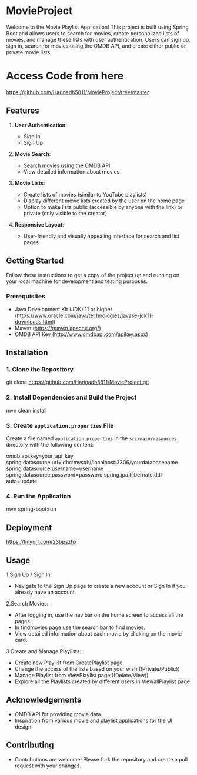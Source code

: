 # MovieProject

Welcome to the Movie Playlist Application! This project is built using Spring Boot and allows users to search for movies, create personalized lists of movies, and manage these lists with user authentication. Users can sign up, sign in, search for movies using the OMDB API, and create either public or private movie lists.

# Access Code from here

https://github.com/Harinadh5811/MovieProject/tree/master

## Features

1. **User Authentication**:
   - Sign In
   - Sign Up

2. **Movie Search**:
   - Search movies using the OMDB API
   - View detailed information about movies

3. **Movie Lists**:
   - Create lists of movies (similar to YouTube playlists)
   - Display different movie lists created by the user on the home page
   - Option to make lists public (accessible by anyone with the link) or private (only visible to the creator)

4. **Responsive Layout**:
   - User-friendly and visually appealing interface for search and list pages


## Getting Started

Follow these instructions to get a copy of the project up and running on your local machine for development and testing purposes.

### Prerequisites

- Java Development Kit (JDK) 11 or higher (https://www.oracle.com/java/technologies/javase-jdk11-downloads.html)
- Maven (https://maven.apache.org/)
- OMDB API Key (http://www.omdbapi.com/apikey.aspx)

## Installation

### 1. Clone the Repository
git clone https://github.com/Harinadh5811/MovieProject.git

### 2. Install Dependencies and Build the Project
mvn clean install

### 3. Create `application.properties` File
  Create a file named `application.properties` in the `src/main/resources` directory with the following content:

   omdb.api.key=your_api_key
   spring.datasource.url=jdbc:mysql://localhost:3306/yourdatabasename
   spring.datasource.username=username
   spring.datasource.password=password
   spring.jpa.hibernate.ddl-auto=update

### 4. Run the Application
mvn spring-boot:run

## Deployment

https://tinyurl.com/23bpszhx

## Usage

1.Sign Up / Sign In:

   - Navigate to the Sign Up page to create a new account or Sign In if you already have an account.

2.Search Movies:

   - After logging in, use the nav bar on the home screen to access all the pages.
   - In findmovies page use the search bar to find movies.
   - View detailed information about each movie by clicking on the movie card.

3.Create and Manage Playlists:

   - Create new Playlist from CreatePlaylist page.
   - Change the access of the lists based on your wish ((Private/Public))
   - Manage Playlist from ViewPlaylist page ((Delete/View))
   - Explore all the Playlists created by different users in ViewallPlaylist page.

## Acknowledgements

   - OMDB API for providing movie data.
   - Inspiration from various movie and playlist applications for the UI design.

## Contributing

   - Contributions are welcome! Please fork the repository and create a pull request with your changes.

   
